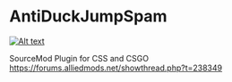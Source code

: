 AntiDuckJumpSpam
============

[![Alt text](https://travis-ci.org/Bara20/AntiDuckJumpSpam.svg?branch=master)](https://travis-ci.org/Bara20/AntiDuckJumpSpam)

SourceMod Plugin for CSS and CSGO
https://forums.alliedmods.net/showthread.php?t=238349